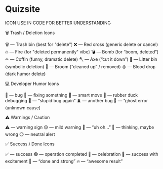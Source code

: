 # Quizsite










ICON USE IN CODE FOR BETTER UNDERSTANDING

🗑️ Trash / Deletion Icons

🗑️ — Trash bin (best for "delete")
❌ — Red cross (generic delete or cancel)
🔥 — Fire (for "deleted permanently" vibe)
💣 — Bomb (for “boom, deleted”)
⚰️ — Coffin (funny, dramatic delete)
🪓 — Axe (“cut it down”)
🚮 — Litter bin (symbolic deletion)
🧹 — Broom (“cleaned up” / removed)
🩸 — Blood drop (dark humor delete)

💻 Developer Humor Icons

🐛 — bug
🔧 — fixing something
🧠 — smart move
🦆 — rubber duck debugging
🤡 — “stupid bug again”
🪲 — another bug
👻 — “ghost error (unknown cause)

⚠️ Warnings / Caution

⚠️ — warning sign
🟡 — mild warning
😬 — “uh oh…”
🤔 — thinking, maybe wrong
😐 — neutral alert

✅ Success / Done Icons

✅ — success
🟢 — operation completed
🎉 — celebration
🥳 — success with excitement
💪 — “done and strong”
🔥 — “awesome result”
